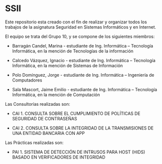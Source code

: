 # SSII
Este repositorio esta creado con el fin de realizar y organizar todos los trabajos de la asignatura Seguridad en Sistemas Informáticos y en Internet.

El equipo se trata del Grupo 10, y se compone de los siguientes miembros:

 - Barragán Candel, Marina - estudiante de Ing. Informática – Tecnología Informática, en la mención de Tecnologías de la información
  
 - Calcedo Vázquez, Ignacio - estudiante de Ing. Informática – Tecnología Informática, en la mención de Sistemas de Información
  
 - Polo Domínguez, Jorge - estudiante de Ing. Informática – Ingeniería de Computadores
  
 - Sala Mascort, Jaime Emilio - estudiante de Ing. Informática – Tecnología Informática, en la mención de Computación
  
Las Consultorías realizadas son:

 - CAI 1. CONSULTA SOBRE EL CUMPLIMIENTO DE POLÍTICAS DE SEGURIDAD DE CONTRASEÑAS
  
 - CAI 2. CONSULTA SOBRE LA INTEGRIDAD DE LA TRANSMISIONES DE UNA ENTIDAD BANCARIA CON APP

  
Las Prácticas realizadas son:

 - PAI 1. SISTEMA DE DETECCIÓN DE INTRUSOS PARA HOST (HIDS) BASADO EN VERIFICADORES DE INTEGRIDAD
